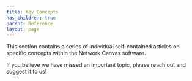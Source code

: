 ```yaml
---
title: Key Concepts
has_children: true
parent: Reference
layout: page
---
```


This section contains a series of individual self-contained articles on specific concepts within the Network Canvas software.

If you believe we have missed an important topic, please reach out and suggest it to us!
